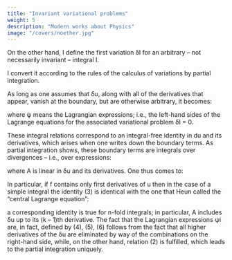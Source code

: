 ```yaml
---
title: "Invariant variational problems"
weight: 5
description: "Modern works about Physics"
image: "/covers/noether.jpg"
---
```




On the other hand, I define the first variation δI for an arbitrary – not necessarily invariant – integral I.

I convert it according to the rules of the calculus of variations by partial integration. 

As long as one assumes that δu, along with all of the derivatives that appear, vanish at the boundary, but are otherwise arbitrary, it becomes:

<!-- δI = ∫ ⋯ ∫ δ f dx = ∫ ⋯ ∫  ∑ψ i  x, u,
(2)

∂u


,⋯  δ ui  dx ,
∂x -->

where ψ means the Lagrangian expressions; i.e., the left-hand sides of the Lagrange equations for the associated variational problem δI = 0.

These integral relations correspond to an integral-free identity in du and its derivatives, which arises when one writes down the boundary terms. As partial integration shows, these boundary terms are integrals over divergences – i.e., over expressions:

<!-- Div A =
∂A
∂A1
+⋯ + n ,
∂x1
∂xn -->

where A is linear in δu and its derivatives. One thus comes to:

<!-- ∑ ψi δui = δf + Div A.
(3) -->

In particular, if f contains only first derivatives of u then in the case of a simple integral
the identity (3) is identical with the one that Heun called the “central Lagrange equation”:

<!-- ∑ ψi δui = δf − d  ∑ ∂f δ ui 

(4)
dx 

∂ui′

dui 

 ui′ = dx  ,


while for a n-fold integral, (3) goes to:

∑ ψi δui = δf − ∂  ∑ ∂∂fu δ ui  − ... − ∂  ∑ ∂∂fu δ ui  .
∂x1  ∂ i
∂xn  ∂ i

∂x1
∂xn

(5)
For a simple integral and κ derivatives with respect to u, (3) is given by:
∑ ψi δui = δf −
(6)
−

 2  ∂f
 κ  ∂f
d   1 ∂f
(1)
(κ −1) 
∑    (1) δ ui +   (2) δ ui + ⋯ +   (κ ) δ ui   +
dx   1 ∂ui
 1  ∂ui
 1  ∂ui
 Noether – Invariant variational problems
+
4
 
 3  ∂f
 κ  ∂f
d 2    2  ∂f
δ ui +   (3) δ ui(1) + ⋯ +   (κ ) δ ui(κ − 2)   + ...
2 ∑   
(2)
dx    2  ∂ui
 2  ∂ui
 2  ∂ui
 
+ (−1)n

d κ   κ  ∂f
δ ui  ,
κ ∑  
(κ )
dx   κ  ∂ui
 -->

a corresponding identity is true for n-fold integrals; in particular, A includes δu up to its (k – 1)th derivative. The fact that the Lagrangian expressions ψi are, in fact, defined by (4), (5), (6) follows from the fact that all higher derivatives of the δu are eliminated by way of the combinations on the right-hand side, while, on the other hand, relation (2) is fulfilled, which leads to the partial integration uniquely.

